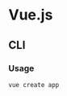 # Vue.js

<!--
Buefy

https://github.com/knadh/listmonk/tree/master/frontend

https://app.pluralsight.com/library/courses/vue-components-jest-testing/table-of-contents
https://www.youtube.com/watch?v=vB6rmWCmANA
https://www.youtube.com/watch?v=w0p7ywfHesw

https://github.com/Zakyat/zakyat
https://github.com/vmasdani/cozypos/tree/4aabcd52700d4e0ee14e1d1c500818f4fb7f7734

https://leanpub.com/vue-typescript

https://app.pluralsight.com/paths/skill/vue

https://github.com/qq449245884/vue-okr-tree

https://app.pluralsight.com/library/courses/vuex-state-management/table-of-contents

https://www.linkedin.com/learning/building-a-video-chat-app-with-vue-js-and-firebase/why-vue-and-firebase-for-real-time-video
https://www.linkedin.com/learning/vue-js-creating-and-hosting-a-full-stack-site/create-and-host-a-full-stack-site-with-vue-js

https://app.pluralsight.com/course-player?courseId=93623a8f-a551-4939-9527-5c8d1a88360a
https://www.packtpub.com/web-development/vue-js-2-academy-learn-vue-step-by-step-video
https://www.packtpub.com/programming/vue-js-build-a-full-stack-app-with-firebase-vuex-and-router-video
https://www.packtpub.com/programming/testing-vue-js-components-with-jest
https://www.packtpub.com/business-other/building-forms-with-vue-js
https://www.packtpub.com/web-development/hands-styling-vuejs-web-apps-element-ui-and-iview-video
https://www.packtpub.com/web-development/hands-vuex-vuejs-applications-video
https://www.packtpub.com/web-development/real-world-projects-vuejs-video
https://www.packtpub.com/web-development/full-stack-web-development-vuejs-and-nodejs-video
https://www.packtpub.com/programming/typescript-3-0-projects
https://www.packtpub.com/business-other/vue-js-understanding-its-tools-and-ecosystem

https://www.digitalocean.com/community/tutorials/vuejs-vue-with-i18n

https://dev.to/mcraealex/setting-up-vue-and-phoenix-1-5-with-vue-cli-488c
-->

## CLI

### Usage

```sh
vue create app
```
